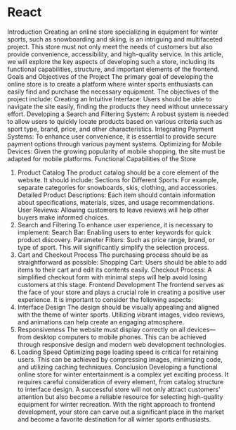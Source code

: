 # React
Introduction
Creating an online store specializing in equipment for winter sports, such as snowboarding and skiing, is an intriguing and multifaceted project. This store must not only meet the needs of customers but also provide convenience, accessibility, and high-quality service. In this article, we will explore the key aspects of developing such a store, including its functional capabilities, structure, and important elements of the frontend.
Goals and Objectives of the Project
The primary goal of developing the online store is to create a platform where winter sports enthusiasts can easily find and purchase the necessary equipment. The objectives of the project include:
Creating an Intuitive Interface: Users should be able to navigate the site easily, finding the products they need without unnecessary effort.
Developing a Search and Filtering System: A robust system is needed to allow users to quickly locate products based on various criteria such as sport type, brand, price, and other characteristics.
Integrating Payment Systems: To enhance user convenience, it is essential to provide secure payment options through various payment systems.
Optimizing for Mobile Devices: Given the growing popularity of mobile shopping, the site must be adapted for mobile platforms.
Functional Capabilities of the Store
1. Product Catalog
The product catalog should be a core element of the website. It should include:
Sections for Different Sports: For example, separate categories for snowboards, skis, clothing, and accessories.
Detailed Product Descriptions: Each item should contain information about specifications, materials, sizes, and usage recommendations.
User Reviews: Allowing customers to leave reviews will help other buyers make informed choices.
2. Search and Filtering
To enhance user experience, it is necessary to implement:
Search Bar: Enabling users to enter keywords for quick product discovery.
Parameter Filters: Such as price range, brand, or type of sport. This will significantly simplify the selection process.
3. Cart and Checkout Process
The purchasing process should be as straightforward as possible:
Shopping Cart: Users should be able to add items to their cart and edit its contents easily.
Checkout Process: A simplified checkout form with minimal steps will help avoid losing customers at this stage.
Frontend Development
The frontend serves as the face of your store and plays a crucial role in creating a positive user experience. It is important to consider the following aspects:
1. Interface Design
The design should be visually appealing and aligned with the theme of winter sports. Utilizing vibrant images, video reviews, and animations can help create an engaging atmosphere.
2. Responsiveness
The website must display correctly on all devices—from desktop computers to mobile phones. This can be achieved through responsive design and modern web development technologies.
3. Loading Speed
Optimizing page loading speed is critical for retaining users. This can be achieved by compressing images, minimizing code, and utilizing caching techniques.
Conclusion
Developing a functional online store for winter entertainment is a complex yet exciting process. It requires careful consideration of every element, from catalog structure to interface design. A successful store will not only attract customers' attention but also become a reliable resource for selecting high-quality equipment for winter recreation. With the right approach to frontend development, your store can carve out a significant place in the market and become a favorite destination for all winter sports enthusiasts.

